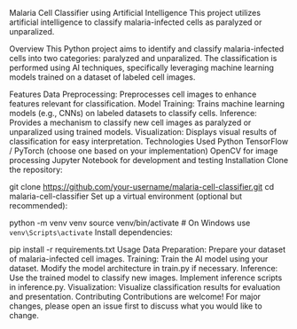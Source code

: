Malaria Cell Classifier using Artificial Intelligence
This project utilizes artificial intelligence to classify malaria-infected cells as paralyzed or unparalized.

Overview
This Python project aims to identify and classify malaria-infected cells into two categories: paralyzed and unparalized. The classification is performed using AI techniques, specifically leveraging machine learning models trained on a dataset of labeled cell images.

Features
Data Preprocessing: Preprocesses cell images to enhance features relevant for classification.
Model Training: Trains machine learning models (e.g., CNNs) on labeled datasets to classify cells.
Inference: Provides a mechanism to classify new cell images as paralyzed or unparalized using trained models.
Visualization: Displays visual results of classification for easy interpretation.
Technologies Used
Python
TensorFlow / PyTorch (choose one based on your implementation)
OpenCV for image processing
Jupyter Notebook for development and testing
Installation
Clone the repository:


git clone https://github.com/your-username/malaria-cell-classifier.git
cd malaria-cell-classifier
Set up a virtual environment (optional but recommended):


python -m venv venv
source venv/bin/activate  # On Windows use `venv\Scripts\activate`
Install dependencies:


pip install -r requirements.txt
Usage
Data Preparation: Prepare your dataset of malaria-infected cell images.
Training: Train the AI model using your dataset. Modify the model architecture in train.py if necessary.
Inference: Use the trained model to classify new images. Implement inference scripts in inference.py.
Visualization: Visualize classification results for evaluation and presentation.
Contributing
Contributions are welcome! For major changes, please open an issue first to discuss what you would like to change.
